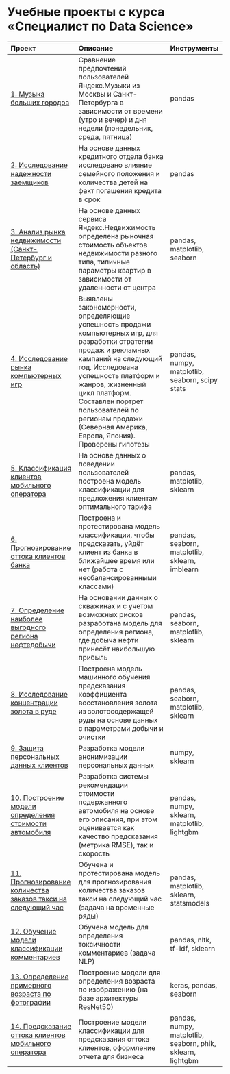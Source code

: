 # Учебные проекты с курса «Специалист по Data Science»
| Проект | Описание | Инструменты |
| :-------------------- | :--------------------- |:---------------------------|
| [1. Музыка больших городов](https://github.com/kareglazie/data-science-training-projects/tree/main/music) | Сравнение предпочтений пользователей Яндекс.Музыки из Москвы и Санкт-Петербурга в зависимости от времени (утро и вечер) и дня недели (понедельник, среда, пятница) | pandas |
| [2. Исследование надежности заемщиков](https://github.com/kareglazie/data-science-training-projects/tree/main/solvency) | На основе данных кредитного отдела банка исследовано влияние семейного положения и количества детей на факт погашения кредита в срок | pandas |
| [3. Анализ рынка недвижимости (Санкт-Петербург и область)](https://github.com/kareglazie/data-science-training-projects/tree/main/real_estate) | На основе данных сервиса Яндекс.Недвижимость определена рыночная стоимость объектов недвижимости разного типа, типичные параметры квартир в зависимости от удаленности от центра | pandas, matplotlib, seaborn |
| [4. Исследование рынка компьютерных игр](https://github.com/kareglazie/data-science-training-projects/tree/main/games) | Выявлены закономерности, определяющие успешность продажи компьютерных игр, для разработки стратегии продаж и рекламных кампаний на следующий год. Исследована успешность платформ и жанров, жизненный цикл платформ. Составлен портрет пользователей по регионам продажи (Северная Америка, Европа, Япония). Проверены гипотезы | pandas, numpy, matplotlib, seaborn, scipy stats |
| [5. Классификация клиентов мобильного оператора](https://github.com/kareglazie/data-science-training-projects/tree/main/users_behavior) | На основе данных о поведении пользователей построена модель классификации для предложения клиентам оптимального тарифа | pandas, matplotlib, sklearn |
| [6. Прогнозирование оттока клиентов банка](https://github.com/kareglazie/data-science-training-projects/tree/main/churn) | Построена и протестирована модель классификации, чтобы предсказать, уйдёт клиент из банка в ближайшее время или нет (работа с несбалансированными классами) | pandas, seaborn, matplotlib, sklearn, imblearn |
| [7. Определение наиболее выгодного региона нефтедобычи](https://github.com/kareglazie/data-science-training-projects/tree/main/oil) | На основании данных о скважинах и с учетом возможных рисков разработана модель для определения региона, где добыча нефти принесёт наибольшую прибыль | pandas, seaborn, matplotlib, sklearn |
|[8. Исследование концентрации золота в руде](https://github.com/kareglazie/data-science-training-projects/tree/main/gold) | Построена модель машинного обучения предсказания коэффициента восстановления золота из золотосодержащей руды на основе данных с параметрами добычи и очистки | pandas, seaborn, matplotlib, sklearn |
|[9. Защита персональных данных клиентов](https://github.com/kareglazie/data-science-training-projects/tree/main/encryption) | Разработка модели анонимизации персональных данных | numpy, sklearn |
|[10. Построение модели определения стоимости автомобиля](https://github.com/kareglazie/data-science-training-projects/tree/main/autos) | Разработка системы рекомендации стоимости подержанного автомобиля на основе его описания, при этом оценивается как качество предсказания (метрика RMSE), так и скорость | pandas, numpy, sklearn, matplotlib, lightgbm |
|[11. Прогнозирование количества заказов такси на следующий час](https://github.com/kareglazie/data-science-training-projects/tree/main/taxi) | Обучена и протестирована модель для прогнозирования количества заказов такси на следующий час (задача на временные ряды) | pandas, matplotlib, sklearn, statsmodels |
|[12. Обучение модели классификации комментариев](https://github.com/kareglazie/data-science-training-projects/tree/main/texts) | Обучена модель для определения токсичности комментариев (задача NLP) | pandas, nltk, tf-idf, sklearn |
|[13. Определение примерного возраста по фотографии](https://github.com/kareglazie/data-science-training-projects/tree/main/photos) | Построение модели для определения возраста по изображению (на базе архитектуры ResNet50) | keras, pandas, seaborn |
|[14. Предсказание оттока клиентов мобильного оператора](https://github.com/kareglazie/data-science-training-projects/tree/main/telecom) | Построение модели классификации для предсказания оттока клиентов, оформление отчета для бизнеса | pandas, numpy, matplotlib, seaborn, phik, sklearn, lightgbm |
